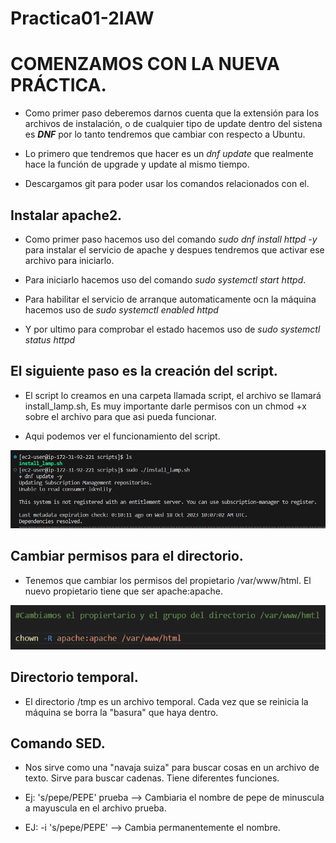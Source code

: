 # Practica01-2IAW

# COMENZAMOS CON LA NUEVA PRÁCTICA.

- Como primer paso deberemos darnos cuenta que la extensión para los archivos de instalación, o de cualquier tipo de update dentro del sistena es **_DNF_** por lo tanto tendremos que cambiar con respecto a Ubuntu.

- Lo primero que tendremos que hacer es un *dnf update* que realmente hace la función de upgrade y update al mismo tiempo.

- Descargamos git para poder usar los comandos relacionados con el.

## Instalar apache2.

- Como primer paso hacemos uso del comando *_sudo dnf install httpd -y_* para instalar el servicio de apache y despues tendremos que activar ese archivo para iniciarlo.

- Para iniciarlo hacemos uso del comando *_sudo systemctl start httpd_*.

- Para habilitar el servicio de arranque automaticamente ocn la máquina hacemos uso de *_sudo systemctl enabled httpd_*

- Y por ultimo para comprobar el estado hacemos uso de *_sudo systemctl status httpd_*

## El siguiente paso es la creación del script.

- El script lo creamos en una carpeta llamada script, el archivo se llamará install_lamp.sh, Es muy importante darle permisos con un chmod +x sobre el archivo para que asi pueda funcionar.

- Aqui podemos ver el funcionamiento del script.

![](images/cap1.png)

## Cambiar permisos para el directorio.

- Tenemos que cambiar los permisos del propietario /var/www/html. El nuevo propietario tiene que ser apache:apache.

![](images/cap2.png)


## Directorio temporal.

- El directorio /tmp es un archivo temporal. Cada vez que se reinicia la máquina se borra la "basura" que haya dentro.


## Comando SED.

- Nos sirve como una "navaja suiza" para buscar cosas en un archivo de texto. Sirve para buscar cadenas. Tiene diferentes funciones.

- Ej: 's/pepe/PEPE' prueba --> Cambiaria el nombre de pepe de minuscula a mayuscula en el archivo prueba.

- EJ:  -i 's/pepe/PEPE' --> Cambia permanentemente el nombre.